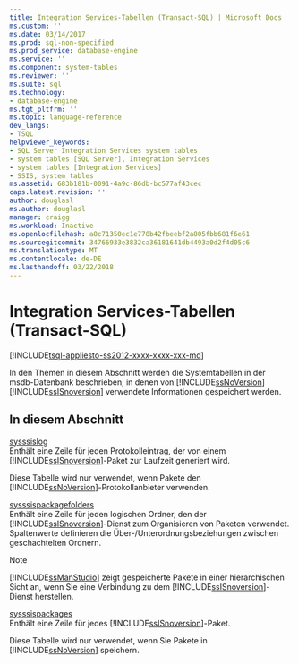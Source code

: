 ```yaml
---
title: Integration Services-Tabellen (Transact-SQL) | Microsoft Docs
ms.custom: ''
ms.date: 03/14/2017
ms.prod: sql-non-specified
ms.prod_service: database-engine
ms.service: ''
ms.component: system-tables
ms.reviewer: ''
ms.suite: sql
ms.technology:
- database-engine
ms.tgt_pltfrm: ''
ms.topic: language-reference
dev_langs:
- TSQL
helpviewer_keywords:
- SQL Server Integration Services system tables
- system tables [SQL Server], Integration Services
- system tables [Integration Services]
- SSIS, system tables
ms.assetid: 683b181b-0091-4a9c-86db-bc577af43cec
caps.latest.revision: ''
author: douglasl
ms.author: douglasl
manager: craigg
ms.workload: Inactive
ms.openlocfilehash: a8c71350ec1e778b42fbeebf2a805fbb681f6e61
ms.sourcegitcommit: 34766933e3832ca36181641db4493a0d2f4d05c6
ms.translationtype: MT
ms.contentlocale: de-DE
ms.lasthandoff: 03/22/2018
---
```

# <a name="integration-services-tables-transact-sql"></a>Integration Services-Tabellen (Transact-SQL)
[!INCLUDE[tsql-appliesto-ss2012-xxxx-xxxx-xxx-md](../../includes/tsql-appliesto-ss2012-xxxx-xxxx-xxx-md.md)]

  In den Themen in diesem Abschnitt werden die Systemtabellen in der msdb-Datenbank beschrieben, in denen von [!INCLUDE[ssNoVersion](../../includes/ssnoversion-md.md)] [!INCLUDE[ssISnoversion](../../includes/ssisnoversion-md.md)] verwendete Informationen gespeichert werden.  
  
## <a name="in-this-section"></a>In diesem Abschnitt  
 [sysssislog](../../relational-databases/system-tables/sysssislog-transact-sql.md)  
 Enthält eine Zeile für jeden Protokolleintrag, der von einem [!INCLUDE[ssISnoversion](../../includes/ssisnoversion-md.md)]-Paket zur Laufzeit generiert wird.  
  
 Diese Tabelle wird nur verwendet, wenn Pakete den [!INCLUDE[ssNoVersion](../../includes/ssnoversion-md.md)]-Protokollanbieter verwenden.  
  
 [sysssispackagefolders](../../relational-databases/system-tables/sysssispackagefolders-transact-sql.md)  
 Enthält eine Zeile für jeden logischen Ordner, den der [!INCLUDE[ssISnoversion](../../includes/ssisnoversion-md.md)]-Dienst zum Organisieren von Paketen verwendet. Spaltenwerte definieren die Über-/Unterordnungsbeziehungen zwischen geschachtelten Ordnern.  
  
> [!NOTE]  
>  [!INCLUDE[ssManStudio](../../includes/ssmanstudio-md.md)] zeigt gespeicherte Pakete in einer hierarchischen Sicht an, wenn Sie eine Verbindung zu dem [!INCLUDE[ssISnoversion](../../includes/ssisnoversion-md.md)]-Dienst herstellen.  
  
 [sysssispackages](../../relational-databases/system-tables/sysssispackages-transact-sql.md)  
 Enthält eine Zeile für jedes [!INCLUDE[ssISnoversion](../../includes/ssisnoversion-md.md)]-Paket.  
  
 Diese Tabelle wird nur verwendet, wenn Sie Pakete in [!INCLUDE[ssNoVersion](../../includes/ssnoversion-md.md)] speichern.  
  
  
